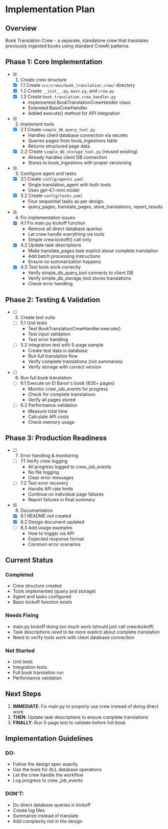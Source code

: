 # Implementation Plan

## Overview
Book Translation Crew - a separate, standalone crew that translates previously ingested books using standard CrewAI patterns.

## Phase 1: Core Implementation

- [x] 1. Create crew structure
  - [x] 1.1 Create `src/crews/book_translation_crew/` directory
  - [x] 1.2 Create `__init__.py`, `main.py`, and `crew.py`
  - [x] 1.3 Create `book_translation_crew_handler.py`
    - Implemented BookTranslationCrewHandler class
    - Extended BaseCrewHandler
    - Added execute() method for API integration

- [x] 2. Implement tools
  - [x] 2.1 Create `simple_db_query_tool.py`
    - Handles client database connection via secrets
    - Queries pages from book_ingestions table
    - Returns structured page data
  - [x] 2.2 Create `simple_db_storage_tool.py` (reused existing)
    - Already handles client DB connection
    - Stores to book_ingestions with proper versioning

- [x] 3. Configure agent and tasks
  - [x] 3.1 Create `config/agents.yaml`
    - Single translation_agent with both tools
    - Uses gpt-4.1-mini model
  - [x] 3.2 Create `config/tasks.yaml`
    - Four sequential tasks as per design:
    - query_pages, translate_pages, store_translations, report_results

- [x] 4. Fix implementation issues
  - [x] 4.1 Fix main.py kickoff function
    - Remove all direct database queries
    - Let crew handle everything via tools
    - Simple crew.kickoff() call only
  - [x] 4.2 Update task descriptions
    - Make translate_pages task explicit about complete translation
    - Add batch processing instructions
    - Ensure no summarization happens
  - [x] 4.3 Test tools work correctly
    - Verify simple_db_query_tool connects to client DB
    - Verify simple_db_storage_tool stores translations
    - Check error handling

## Phase 2: Testing & Validation

- [ ] 5. Create test suite
  - [ ] 5.1 Unit tests
    - Test BookTranslationCrewHandler.execute()
    - Test input validation
    - Test error handling
  - [ ] 5.2 Integration test with 5-page sample
    - Create test data in database
    - Run full translation flow
    - Verify complete translations (not summaries)
    - Verify storage with correct version

- [ ] 6. Run full book translation
  - [ ] 6.1 Execute on El Baron's book (635+ pages)
    - Monitor crew_job_events for progress
    - Check for complete translations
    - Verify all pages stored
  - [ ] 6.2 Performance validation
    - Measure total time
    - Calculate API costs
    - Check memory usage

## Phase 3: Production Readiness

- [ ] 7. Error handling & monitoring
  - [ ] 7.1 Verify crew logging
    - All progress logged to crew_job_events
    - No file logging
    - Clear error messages
  - [ ] 7.2 Test error recovery
    - Handle API rate limits
    - Continue on individual page failures
    - Report failures in final summary

- [x] 8. Documentation
  - [x] 8.1 README.md created
  - [x] 8.2 Design document updated
  - [ ] 8.3 Add usage examples
    - How to trigger via API
    - Expected response format
    - Common error scenarios

## Current Status

### Completed
- Crew structure created
- Tools implemented (query and storage)
- Agent and tasks configured
- Basic kickoff function exists

### Needs Fixing
- main.py kickoff doing too much work (should just call crew.kickoff)
- Task descriptions need to be more explicit about complete translation
- Need to verify tools work with client database connection

### Not Started
- Unit tests
- Integration tests
- Full book translation run
- Performance validation

## Next Steps

1. **IMMEDIATE**: Fix main.py to properly use crew instead of doing direct work
2. **THEN**: Update task descriptions to ensure complete translations
3. **FINALLY**: Run 5-page test to validate before full book

## Implementation Guidelines

### DO:
- Follow the design spec exactly
- Use the tools for ALL database operations
- Let the crew handle the workflow
- Log progress to crew_job_events

### DON'T:
- Do direct database queries in kickoff
- Create log files
- Summarize instead of translate
- Add complexity not in the design